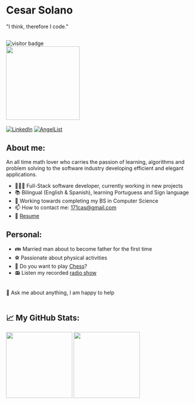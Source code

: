 # Cesar Solano

"I think, therefore I code."<br/>

##
![visitor badge](https://visitor-badge.glitch.me/badge?page_id=171cas.visitor-badge&left_color=red&right_color=green&left_text=Welcome%20Visitor%23)
<br/>
<img src='https://c.tenor.com/z2xEZh-yijcAAAAC/welcome-bilbo.gif' height=200/>
<br/><br/>
[![LinkedIn](https://img.shields.io/badge/linkedin-%230077B5.svg?style=for-the-badge&logo=linkedin&logoColor=white)](https://www.linkedin.com/in/cesar-solano-320211230/)
[![AngelList](https://img.shields.io/badge/AngelList-%23D4D4D4.svg?style=for-the-badge&logo=AngelList&logoColor=black)](https://angel.co/u/cesar-solano-1)
##

## **About me:**
An all time math lover who carries the passion of learning, algorithms and problem solving to the software industry developing efficient and elegant applications. <br/>
- 👨🏻‍💻 Full-Stack software developer, currently working in new projects
- :books: Bilingual (English & Spanish), learning Portuguess and Sign language
- :school: Working towards completing my BS in Computer Science
- 📫 How to contact me: 171cas@gmail.com
- 📝 [Resume](https://www.linkedin.com/in/cesar-solano-320211230/)


## **Personal:**
- :family: Married man about to become father for the first time
- :soccer: Passionate about physical activities
- :white_square_button: Do you want to play [Chess](https://lichess.org/@/casp17)?
- :radio: Listen my recorded [radio show](https://soundcloud.com/venezuelanrock/zapato3)

<br/>
💬 Ask me about anything, I am happy to help<br/><br/>

## 📈 **My GitHub Stats:**
<p>
<img height="180em" src="https://github-readme-stats.vercel.app/api?username=171cas&show_icons=true&hide_border=true&&count_private=true&include_all_commits=true" />
  <img height="180em" src="https://github-readme-stats.vercel.app/api/top-langs/?username=171cas&exclude_repo=KNN-Image-Classification&show_icons=true&hide_border=true&layout=compact&langs_count=8"/>
</p>

